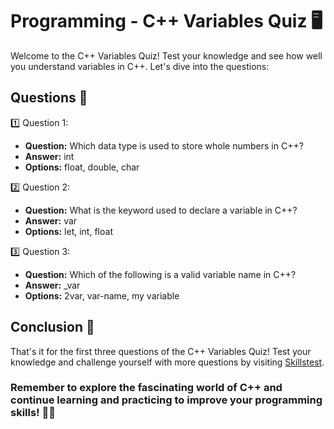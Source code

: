 # Programming - C++ Variables Quiz 🖥️

Welcome to the C++ Variables Quiz! Test your knowledge and see how well you understand variables in C++. Let's dive into the questions:

## Questions 🤔

1️⃣ Question 1:
- **Question:** Which data type is used to store whole numbers in C++?
- **Answer:** int
- **Options:** float, double, char

2️⃣ Question 2:
- **Question:** What is the keyword used to declare a variable in C++?
- **Answer:** var
- **Options:** let, int, float

3️⃣ Question 3:
- **Question:** Which of the following is a valid variable name in C++?
- **Answer:** _var
- **Options:** 2var, var-name, my variable

## Conclusion 🎉

That's it for the first three questions of the C++ Variables Quiz! Test your knowledge and challenge yourself with more questions by visiting [Skillstest](https://skillstest.me).

### Remember to explore the fascinating world of C++ and continue learning and practicing to improve your programming skills! 💪🚀
